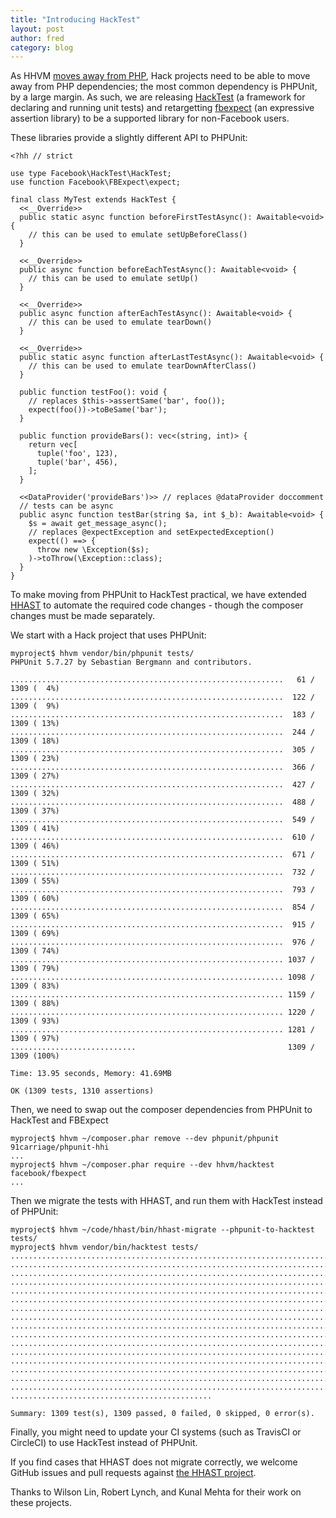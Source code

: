 ```yaml
---
title: "Introducing HackTest"
layout: post
author: fred
category: blog
---
```


As HHVM [moves away from PHP](https://hhvm.com/blog/2018/09/12/end-of-php-support-future-of-hack.html), Hack projects need to be able to move away from PHP dependencies; the most common dependency is PHPUnit, by a large margin. As such, we are releasing [HackTest](https://github.com/hhvm/hacktest/) (a framework for declaring and running unit tests) and retargetting [fbexpect](https://github.com/hhvm/fbexpect/) (an expressive assertion library) to be a supported library for non-Facebook users.

These libraries provide a slightly different API to PHPUnit:

```
<?hh // strict

use type Facebook\HackTest\HackTest;
use function Facebook\FBExpect\expect;

final class MyTest extends HackTest {
  <<__Override>>
  public static async function beforeFirstTestAsync(): Awaitable<void> {
    // this can be used to emulate setUpBeforeClass()
  }

  <<__Override>>
  public async function beforeEachTestAsync(): Awaitable<void> {
    // this can be used to emulate setUp()
  }

  <<__Override>>
  public async function afterEachTestAsync(): Awaitable<void> {
    // this can be used to emulate tearDown()
  }

  <<__Override>>
  public static async function afterLastTestAsync(): Awaitable<void> {
    // this can be used to emulate tearDownAfterClass()
  }

  public function testFoo(): void {
    // replaces $this->assertSame('bar', foo());
    expect(foo())->toBeSame('bar');
  }

  public function provideBars(): vec<(string, int)> {
    return vec[
      tuple('foo', 123),
      tuple('bar', 456),
    ];
  }

  <<DataProvider('provideBars')>> // replaces @dataProvider doccomment
  // tests can be async
  public async function testBar(string $a, int $_b): Awaitable<void> {
    $s = await get_message_async();
    // replaces @expectException and setExpectedException()
    expect(() ==> {
      throw new \Exception($s);
    )->toThrow(\Exception::class);
  }
}
```

To make moving from PHPUnit to HackTest practical, we have extended [HHAST](https://github.com/hhvm/hhast) to automate the required code changes - though the composer changes must be made separately.

We start with a Hack project that uses PHPUnit:

```
myproject$ hhvm vendor/bin/phpunit tests/
PHPUnit 5.7.27 by Sebastian Bergmann and contributors.

.............................................................   61 / 1309 (  4%)
.............................................................  122 / 1309 (  9%)
.............................................................  183 / 1309 ( 13%)
.............................................................  244 / 1309 ( 18%)
.............................................................  305 / 1309 ( 23%)
.............................................................  366 / 1309 ( 27%)
.............................................................  427 / 1309 ( 32%)
.............................................................  488 / 1309 ( 37%)
.............................................................  549 / 1309 ( 41%)
.............................................................  610 / 1309 ( 46%)
.............................................................  671 / 1309 ( 51%)
.............................................................  732 / 1309 ( 55%)
.............................................................  793 / 1309 ( 60%)
.............................................................  854 / 1309 ( 65%)
.............................................................  915 / 1309 ( 69%)
.............................................................  976 / 1309 ( 74%)
............................................................. 1037 / 1309 ( 79%)
............................................................. 1098 / 1309 ( 83%)
............................................................. 1159 / 1309 ( 88%)
............................................................. 1220 / 1309 ( 93%)
............................................................. 1281 / 1309 ( 97%)
............................                                  1309 / 1309 (100%)

Time: 13.95 seconds, Memory: 41.69MB

OK (1309 tests, 1310 assertions)
```

Then, we need to swap out the composer dependencies from PHPUnit to HackTest and FBExpect

```
myproject$ hhvm ~/composer.phar remove --dev phpunit/phpunit 91carriage/phpunit-hhi
...
myproject$ hhvm ~/composer.phar require --dev hhvm/hacktest facebook/fbexpect
...
```

Then we migrate the tests with HHAST, and run them with HackTest instead of PHPUnit:

```
myproject$ hhvm ~/code/hhast/bin/hhast-migrate --phpunit-to-hacktest tests/
myproject$ hhvm vendor/bin/hacktest tests/
...............................................................................
...............................................................................
...............................................................................
...............................................................................
...............................................................................
...............................................................................
...............................................................................
...............................................................................
...............................................................................
...............................................................................
...............................................................................
...............................................................................
...............................................................................
...............................................................................
...............................................................................
...............................................................................
.............................................

Summary: 1309 test(s), 1309 passed, 0 failed, 0 skipped, 0 error(s).
```

Finally, you might need to update your CI systems (such as TravisCI or CircleCI) to use HackTest instead of PHPUnit.

If you find cases that HHAST does not migrate correctly, we welcome GitHub issues and pull requests against [the HHAST project](https://github.com/hhvm/hhast/).

Thanks to Wilson Lin, Robert Lynch, and Kunal Mehta for their work on these
projects.
